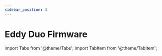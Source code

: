 ```yaml
---
sidebar_position: 3
---
```


# Eddy Duo Firmware

<!-- import lib start -->

import Tabs from '@theme/Tabs';
import TabItem from '@theme/TabItem';

<!-- import lib end -->
